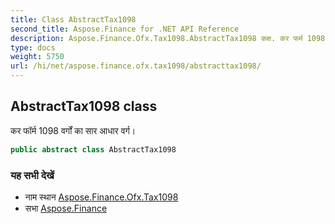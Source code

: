 ```yaml
---
title: Class AbstractTax1098
second_title: Aspose.Finance for .NET API Reference
description: Aspose.Finance.Ofx.Tax1098.AbstractTax1098 कक्ष. कर फर्म 1098 वर्गं क सर आधर वर्ग
type: docs
weight: 5750
url: /hi/net/aspose.finance.ofx.tax1098/abstracttax1098/
---
```

## AbstractTax1098 class

कर फॉर्म 1098 वर्गों का सार आधार वर्ग।

```csharp
public abstract class AbstractTax1098
```

### यह सभी देखें

* नाम स्थान [Aspose.Finance.Ofx.Tax1098](../../aspose.finance.ofx.tax1098/)
* सभा [Aspose.Finance](../../)


